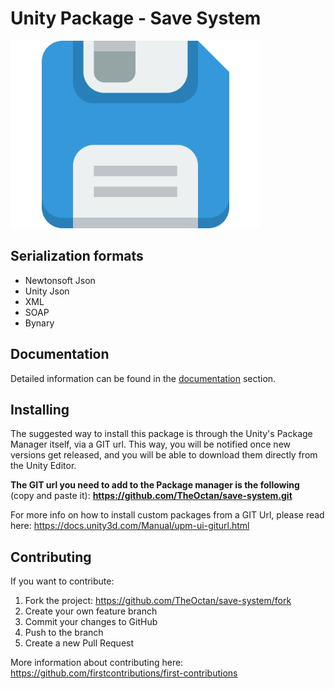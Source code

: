 # Unity Package - Save System

<div align="left">
  <img src="Save.png" alt="SaveSystem" width="400">
</div>

## Serialization formats
* Newtonsoft Json
* Unity Json
* XML
* SOAP
* Bynary

## Documentation
Detailed information can be found in the [documentation] section.

## Installing
The suggested way to install this package is through the Unity's Package Manager itself, via a GIT url. This way, you will be notified once new versions get released, and you will be able to download them directly from the Unity Editor.


**The GIT url you need to add to the Package manager is the following** (copy and paste it): **https://github.com/TheOctan/save-system.git**

For more info on how to install custom packages from a GIT Url, please read here: https://docs.unity3d.com/Manual/upm-ui-giturl.html

## Contributing
If you want to contribute:

1. Fork the project: https://github.com/TheOctan/save-system/fork
2. Create your own feature branch
3. Commit your changes to GitHub
4. Push to the branch 
5. Create a new Pull Request

More information about contributing here: https://github.com/firstcontributions/first-contributions

[documentation]: https://github.com/TheOctan/save-system/Documentation~/SaveSystem.md